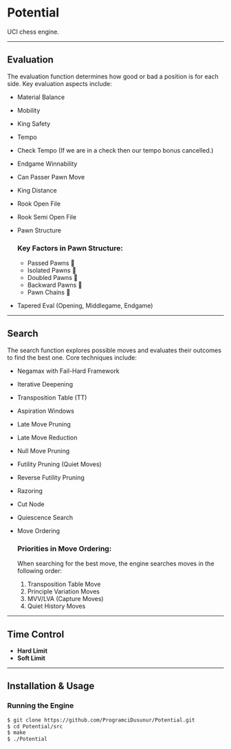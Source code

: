 # Potential

UCI chess engine.

---

## Evaluation

The evaluation function determines how good or bad a position is for each side. Key evaluation aspects include:  

- Material Balance  
- Mobility
- King Safety
- Tempo
- Check Tempo (If we are in a check then our tempo bonus cancelled.)
- Endgame Winnability
- Can Passer Pawn Move
- King Distance
- Rook Open File
- Rook Semi Open File
- Pawn Structure  
  ### Key Factors in Pawn Structure:
  - Passed Pawns 🚧  
  - Isolated Pawns 🚧  
  - Doubled Pawns 🚧  
  - Backward Pawns 🚧  
  - Pawn Chains 🚧  

- Tapered Eval (Opening, Middlegame, Endgame)

---

## Search

The search function explores possible moves and evaluates their outcomes to find the best one. Core techniques include:  

- Negamax with Fail-Hard Framework
- Iterative Deepening 
- Transposition Table (TT)
- Aspiration Windows
- Late Move Pruning
- Late Move Reduction
- Null Move Pruning
- Futility Pruning (Quiet Moves)
- Reverse Futility Pruning
- Razoring
- Cut Node
- Quiescence Search
- Move Ordering  
  ### Priorities in Move Ordering:
    When searching for the best move, the engine searches moves in the following order:
  
  1. Transposition Table Move
  2. Principle Variation Moves
  3. MVV/LVA (Capture Moves)
  4. Quiet History Moves
---

## Time Control

- **Hard Limit**
- **Soft Limit**

---

## Installation & Usage

### Running the Engine
```bash
$ git clone https://github.com/ProgramciDusunur/Potential.git
$ cd Potential/src
$ make
$ ./Potential
